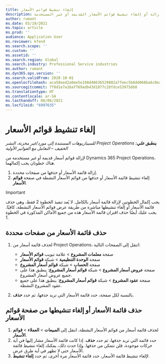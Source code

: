 ```yaml
---
title: إلغاء تنشيط قوائم الأسعار
description: يشرح هذا الموضوع كيفية إزالة أو إلغاء تنشيط قوائم الأسعار القديمة أو غير المستخدمة.
author: rumant
ms.date: 03/19/2021
ms.topic: article
ms.prod: ''
audience: Application User
ms.reviewer: kfend
ms.search.scope: ''
ms.custom: ''
ms.assetid: ''
ms.search.region: Global
ms.search.industry: Professional Service industries
ms.author: rumant
ms.dyn365.ops.version: ''
ms.search.validFrom: 2020-10-01
ms.openlocfilehash: aca58eed2a0ee5e108d40636529802a7feec5b8dd060ba6c0eabc6d0b92b2e2f
ms.sourcegitcommit: 7f8d1e7a16af769adb43d1877c28fdce53975db8
ms.translationtype: HT
ms.contentlocale: ar-SA
ms.lasthandoff: 08/06/2021
ms.locfileid: "6997635"
---
```

# <a name="deactivate-price-lists"></a>إلغاء تنشيط قوائم الأسعار 

_**ينطبق علي:** ‏‫Project Operations للسيناريوهات المستندة إلى مورد/غير مخزنة‬، ‏‫النشر الخفيف – التعامل مع الفواتير الأولية‬_

لإزالة قوائم أسعار قديمة أو غير مستخدمة من Dynamics 365 Project Operations، هناك خطوتان يجب إكمالهما. 

1. إزالة قائمة الأسعار أو حذفها من صفحات محددة.
2. إلغاء تنشيط قائمة الأسعار أو حذفها من قوائم الأسعار النشطة في صفحة **قوائم الأسعار**.

>[!IMPORTANT]
> يجب إكمال الخطوتين لإزالة قائمة أسعار بالكامل. لا يُعد تنفيذ الخطوة 2 فقط، وهي حذف قائمة الأسعار أو إلغاء تنشيطها مباشرة من طريقة عرض قوائم الأسعار النشطة، كافيًا. يجب عليك أيضًا حذف اقتران قائمة الأسعار هذه من جميع الأماكن المذكورة في الخطوة 1.

## <a name="delete-the-price-list-from-specific-pages"></a>حذف قائمة الأسعار من صفحات محددة
1. لحذف قائمة أسعار من Project Operations، انتقل إلى الصفحات التالية:  

      - صفحة **معلمات المشروع** > علامة تبويب **قوائم الأسعار**
      - صفحة **الوحدة التنظيمية‬** > شبكة **قوائم الأسعار**
      - صفحة **الحساب** > شبكة **قوائم أسعار المشروع**
      - صفحة **عروض أسعار المشروع** > شبكة **قوائم أسعار المشروع**: ينطبق هذا على جميع عروض أسعار المشروع.
      - صفحة **عقود المشروع** > شبكة **قوائم أسعار المشروع**: ينطبق هذا على جميع عقود المشروع النشطة.

 2. بالنسبة لكل صفحة، حدد قائمة الأسعار التي تريد حذفها، ثم حدد **حذف**. 
 
## <a name="delete-or-deactivate-the-price-list-from-the-price-lists-page"></a>حذف قائمة الأسعار أو إلغاء تنشيطها من صفحة قوائم الأسعار
 
1. لحذف قائمة أسعار من قوائم الأسعار النشطة، انتقل إلى **المبيعات** > **العملاء** > **قوائم الأسعار**. 
2. حدد قائمة التي تريد حذفها، ثم حدد **حذف**. إذا كانت قائمة الأسعار مشار إليها في أية حركات موجودة، فلن تتمكن من حذفها. وإذا حدث ذلك، يمكنك إلغاء تنشيط قائمة الأسعار حتى لا تظهر في أية طرق عرض. 
3. لإلغاء تنشيط قائمة الأسعار، حدد قائمة الأسعار مرة أخرى، ثم حدد **إلغاء تنشيط**.   

